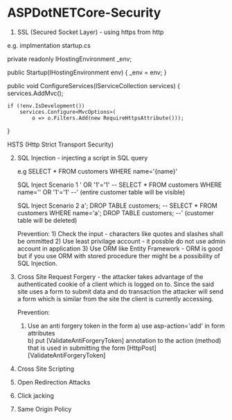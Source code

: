 # ASPDotNETCore-Security

1) SSL (Secured Socket Layer) - using https from http

e.g. implmentation
startup.cs

private readonly IHostingEnvironment _env;

public Startup(IHostingEnvironment env) 
{
	_env = env;
}

public void ConfigureServices(IServiceCollection services)
{
	services.AddMvc();
	
	if (!env.IsDevelopment())
		services.Configure<MvcOptions>(
			o => o.Filters.Add(new RequireHttpsAttribute()));
}

HSTS (Http Strict Transport Security)


2) SQL Injection - injecting a script in SQL query

	e.g
		SELECT * FROM customers WHERE name='{name}'
   
   
	SQL Inject Scenario 1
		' OR '1'='1' --
		SELECT * FROM customers WHERE name='' OR '1'='1' --' (entire customer table will be visible)
 
	SQL Inject Scenario 2
		a'; DROP TABLE customers; --
		SELECT * FROM customers WHERE name='a'; DROP TABLE customers; --' (customer table will be deleted)

	Prevention:
		1) Check the input - characters like quotes and slashes shall be ommitted
		2) Use least privilage account - it possble do not use admin account in application
		3) Use ORM like Entity Framework - ORM is good but if you use ORM with stored procedure ther might be a 
				possibility of SQL Injection.
 
   
4) Cross Site Request Forgery - the attacker takes advantage of the authenticated cookie of a client which is logged on to. 
		Since the said site uses a form to submit data and do transaction the attacker will send a form which is similar from the 
		site the client is currently accessing.
		
	Prevention:
	1) Use an anti forgery token in the form 
		a) use asp-action='add' in form attributes
			<form asp-action='add'> 
		b) put [ValidateAntiForgeryToken] annotation to the action (method) that is  used in submitting the form
			[HttpPost]
			[ValidateAntiForgeryToken] 
			
			
			
5) Cross Site Scripting

6) Open Redirection Attacks

7) Click jacking

8) Same Origin Policy

